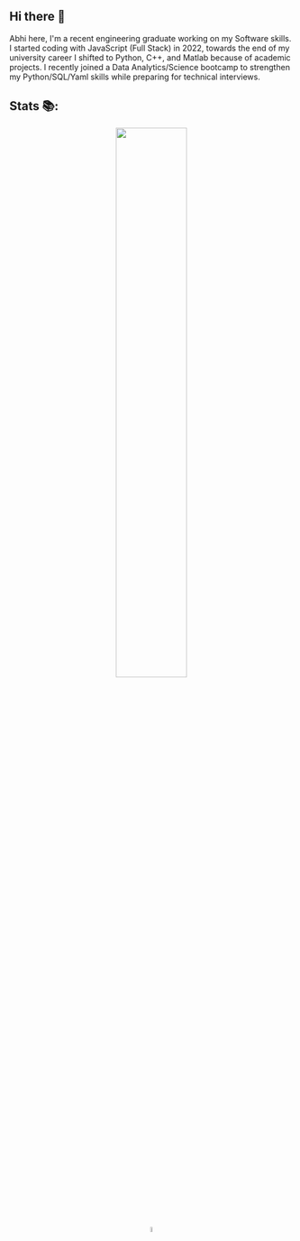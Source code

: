 ## Hi there 👋

Abhi here, I'm a recent engineering graduate working on my Software skills.
I started coding with JavaScript (Full Stack) in 2022, towards the end of my university career I shifted to Python, C++, and Matlab because of academic projects. I recently joined a Data Analytics/Science bootcamp to strengthen my Python/SQL/Yaml skills while preparing for technical interviews. 

## Stats 📚:
<p align="center">
  <img height="50%" width="auto" src ="https://github-readme-stats.vercel.app/api?username=Bh00fie&show_icons=true&count_private=true&theme=graywhite&hide_border=true&hide=issues,contribs&bg_color=FFFFFF">
  <br>
  <img height="5%" width="auto" src ="https://github-readme-stats.vercel.app/api/top-langs/?username=Bh00fie&layout=compact&hide_border=true&theme=graywhite&bg_color=FFFFFF&langs_count=6&hide=jupyter%20notebook,tex,css,php&exclude_repo=Pacman-AI">
  <br>
<!--   <img src="https://github-readme-streak-stats.herokuapp.com?user=Bh00fie&theme=default&hide_border=true&background=FFFFFF" /> -->
</p>
<!--
**Bh00fie/Bh00fie** is a ✨ _special_ ✨ repository because its `README.md` (this file) appears on your GitHub profile.

Here are some ideas to get you started:

- 🔭 I’m currently working on ...
- 🌱 I’m currently learning ...
- 👯 I’m looking to collaborate on ...
- 🤔 I’m looking for help with ...
- 💬 Ask me about ...
- 📫 How to reach me: ...
- 😄 Pronouns: ...
- ⚡ Fun fact: ...
-->
